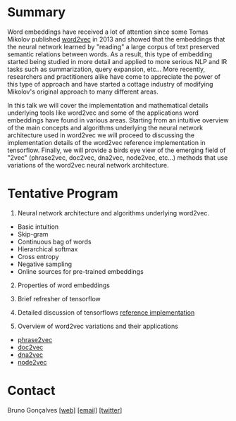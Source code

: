 # Summary

Word embeddings have received a lot of attention since some Tomas Mikolov published [word2vec](https://papers.nips.cc/paper/5021-distributed-representations-of-words-and-phrases-and-their-compositionality.pdf) in 2013  and showed that the embeddings that the neural network learned by "reading" a large corpus of text preserved semantic relations between words. As a result, this type of embedding started being studied in more detail and applied to more serious NLP and IR tasks such as summarization, query expansion, etc... More recently, researchers and practitioners alike have come to appreciate the power of this type of approach and have started a cottage industry of modifying Mikolov's original approach to many different areas.  

In this talk we will cover the implementation and mathematical details underlying tools like word2vec and some of the applications word embeddings have found in various areas. Starting from an intuitive overview of the main concepts and algorithms underlying the neural network architecture used in word2vec we will proceed to discussing the implementation details of the word2vec reference implementation in tensorflow.
Finally, we will provide a birds eye view of the emerging field of "<anything>2vec" (phrase2vec, doc2vec, dna2vec, node2vec, etc...) methods that use variations of the word2vec neural network architecture.

# Tentative Program

1. Neural network architecture and algorithms underlying word2vec.
* Basic intuition
* Skip-gram
* Continuous bag of words
* Hierarchical softmax
* Cross entropy
* Negative sampling
* Online sources for pre-trained embeddings

2. Properties of word embeddings 

3. Brief refresher of tensorflow

4. Detailed discussion of tensorflows [reference implementation](https://github.com/tensorflow/models/blob/master/tutorials/embedding/word2vec.py)

5. Overview of word2vec variations and their applications
* [phrase2vec](https://cs.stanford.edu/~quocle/paragraph_vector.pdf)
* [doc2vec](https://cs.stanford.edu/~quocle/paragraph_vector.pdf)
* [dna2vec](https://arxiv.org/abs/1701.06279)
* [node2vec](https://cs.stanford.edu/people/jure/pubs/node2vec-kdd16.pdf)

# Contact

Bruno Gonçalves [[web]](http://www.bgoncalves.com) [[email]](mailto:bgoncalves@gmail.com) [[twitter]](https://twitter.com/bgoncalves)